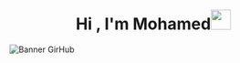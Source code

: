 <h1 align="center"><b>Hi , I'm  <b>Mohamed</b></b><img src="https://em-content.zobj.net/source/apple/271/waving-hand_1f44b.png" width="35"></h1>

![Banner GirHub](https://github.com/zaazo/zaazo/assets/99763690/ac69785f-3ef2-4fd1-9c6e-f71fbf69755f)



